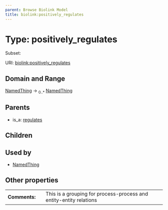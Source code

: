 ```yaml
---
parent: Browse Biolink Model
title: biolink:positively_regulates
---
```


# Type: positively_regulates

Subset:




URI: [biolink:positively_regulates](https://w3id.org/biolink/vocab/positively_regulates)

## Domain and Range

[NamedThing](NamedThing.md) ->  <sub>0..*</sub> [NamedThing](NamedThing.md)

## Parents

 *  is_a: [regulates](regulates.md)

## Children


## Used by

 * [NamedThing](NamedThing.md)

## Other properties

|  |  |  |
| --- | --- | --- |
| **Comments:** | | This is a grouping for process-process and entity-entity relations |

